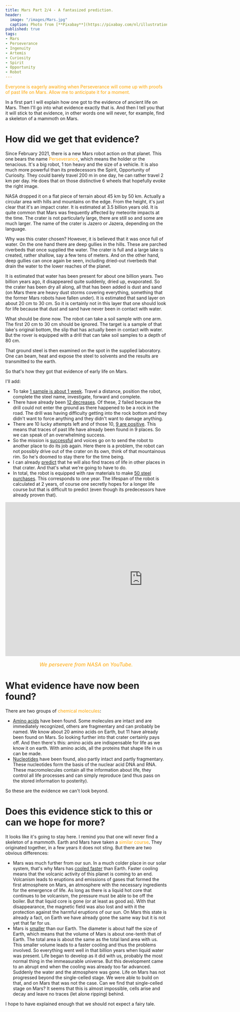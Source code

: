 ```yaml
---
title: Mars Part 2/4 - A fantasized prediction.
header:
  image: "/images/Mars.jpg"
  caption: Photo from [**Pixabay**](https://pixabay.com/nl/illustrations/mars-zon-zonnestelsel-ruimte-1326108/)
published: true
tags:
- Mars
- Perseverance
- Ingenuity
- Artemis
- Curiosity
- Spirit
- Opportunity
- Robot
---
```


<span style="color: orange;">Everyone is eagerly awaiting when Perseverance will come up with proofs of past life on Mars. Allow me to anticipate it for a moment.</span> 

In a first part I will explain how one got to the evidence of ancient life on Mars. Then I'll go into what evidence exactly that is. And then I tell you that it will stick to that evidence, in other words one will never, for example, find a skeleton of a mammoth on Mars.

# How did we get that evidence?

Since February 2021, there is a new Mars robot action on that planet. This one bears the name <span style="color: orange;">Perseverance</span>, which means the holder or the tenacious. It's a big robot, 1 ton heavy and the size of a vehicle. It is also much more powerful than its predecessors the Spirit, Opportunity of Curiosity. They could barely travel 200 m in one day, he can rather travel 2 km per day. He does that on those distinctive 6 wheels that hopefully evoke the right image.

NASA dropped it on a flat piece of terrain about 45 km by 50 km. Actually a circular area with hills and mountains on the edge. From the height, it's just clear that it's an impact crater. It is estimated at 3.5 billion years old. It is quite common that Mars was frequently affected by meteorite impacts at the time. The crater is not particularly large, there are still so and some are much larger. The name of the crater is Jazero or Jazera, depending on the language.

Why was this crater chosen? However, it is believed that it was once full of water. On the one hand there are deep gullies in the hills. These are parched riverbeds that once supplied the water. The crater is full and a large lake is created, rather shallow, say a few tens of meters. And on the other hand, deep gullies can once again be seen, including dried-out riverbeds that drain the water to the lower reaches of the planet.

It is estimated that water has been present for about one billion years. Two billion years ago, it disappeared quite suddenly, dried up, evaporated. So the crater has been dry all along, all that has been added is dust and sand (on Mars there are heavy dust storms covering everything, something that the former Mars robots have fallen under). It is estimated that sand layer on about 20 cm to 30 cm. So it is certainly not in this layer that one should look for life because that dust and sand have never been in contact with water.

What should be done now. The robot can take a soil sample with one arm. The first 20 cm to 30 cm should be ignored. The target is a sample of that lake's original bottom, the slip that has actually been in contact with water. But the rover is equipped with a drill that can take soil samples to a depth of 80 cm.

That ground steel is then examined on the spot in the supplied laboratory. One can beam, heat and expose the steel to solvents and the results are transmitted to the earth. 

So that's how they got that evidence of early life on Mars.

I'll add:
- To take <u>1 sample is about 1 week</u>. Travel a distance, position the robot, complete the steel name, investigate, forward and complete.
- There have already been <u>12 decreases</u>. Of these, 2 failed because the drill could not enter the ground as there happened to be a rock in the road. The drill was having difficulty getting into the rock bottom and they didn't want to force anything and they didn't want to damage anything.
- There are 10 lucky attempts left and of those 10, <u>9 are positive</u>. This means that traces of past life have already been found in 9 places. So we can speak of an overwhelming success.
- So the mission is <u>successful</u> and voices go on to send the robot to another place to do its job again. Here there is a problem, the robot can not possibly drive out of the crater on its own, think of that mountainous rim. So he's doomed to stay there for the time being.
- I can already <u>predict</u> that he will also find traces of life in other places in that crater. And that's what we're going to have to do.
- In total, the robot is equipped with raw materials to make <u>50 steel purchases</u>. This corresponds to one year. The lifespan of the robot is calculated at 2 years, of course one secretly hopes for a longer life course but that is difficult to predict (even though its predecessors have already proven that).

<iframe width="853" height="480" src="https://www.youtube.com/embed/6qA9iaAUo8k" frameborder="0" allow="accelerometer; autoplay; clipboard-write; encrypted-media; gyroscope; picture-in-picture" allowfullscreen></iframe>

<p style="text-align: center; font-size: 12pt;"><span style="color: orange;"><i>We persevere from NASA on YouTube.</i></span></p>

# What evidence have now been found?

There are two groups of <span style="color: orange;">chemical molecules</span>:
- <u>Amino acids</u> have been found. Some molecules are intact and are immediately recognized, others are fragmentary and can probably be named. We know about 20 amino acids on Earth, but 11 have already been found on Mars. So looking further into that crater certainly pays off. And then there's this: amino acids are indispensable for life as we know it on earth. With amino acids, all the proteins that shape life in us can be made.
- <u>Nucleotides</u> have been found, also partly intact and partly fragmentary. These nucleotides form the basis of the nuclear acid DNA and RNA. These macromolecules contain all the information about life, they control all life processes and can simply reproduce (and thus pass on the stored information to posterity).

So these are the evidence we can't look beyond.

# Does this evidence stick to this or can we hope for more?

It looks like it's going to stay here. I remind you that one will never find a skeleton of a mammoth.
Earth and Mars have taken a <span style="color: orange;">similar course</span>. They originated together, in a few years it does not sting. But there are two obvious differences:
- Mars was much further from our sun. In a much colder place in our solar system, that's why Mars has <u>cooled faster</u> than Earth. Faster cooling means that the volcanic activity of this planet is coming to an end. Volcanism leads to eruptions and emissions of gases that formed the first atmosphere on Mars, an atmosphere with the necessary ingredients for the emergence of life. As long as there is a liquid hot core that continues to be volcanism, the pressure must be able to be off the boiler. But that liquid core is gone (or at least as good as). With that disappearance, the magnetic field was also lost and with it the protection against the harmful eruptions of our sun. On Mars this state is already a fact, on Earth we have already gone the same way but it is not yet that far for us.
- Mars is <u>smaller</u> than our Earth. The diameter is about half the size of Earth, which means that the volume of Mars is about one-tenth that of Earth. The total area is about the same as the total land area with us. This smaller volume leads to a faster cooling and thus the problems involved. So everything went well in that billion years when liquid water was present. Life began to develop as it did with us, probably the most normal thing in the immeasurable universe. But this development came to an abrupt end when the cooling was already too far advanced. Suddenly the water and the atmosphere was gone. Life on Mars has not progressed beyond the single-celled stage. We were able to build on that, and on Mars that was not the case. Can we find that single-celled stage on Mars? It seems that this is almost impossible, cells arise and decay and leave no traces (let alone ripping) behind.

I hope to have explained enough that we should not expect a fairy tale.

